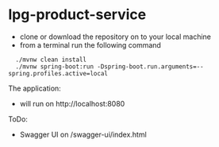 # lpg-product-service

- clone or download the repository on to your local machine
- from a terminal run the following command
```
  ./mvnw clean install
  ./mvnw spring-boot:run -Dspring-boot.run.arguments=--spring.profiles.active=local
```
The application:
- will run on http://localhost:8080

ToDo:
- Swagger UI on /swagger-ui/index.html